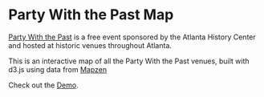 # Party With the Past Map

[Party With the Past](http://www.atlantahistorycenter.com/tags/party-past) is a free event sponsored by the Atlanta History Center
and hosted at historic venues throughout Atlanta.

This is an interactive map of all the Party With the Past venues, built with d3.js using data from [Mapzen](https://www.mapzen.com)

Check out the [Demo](http://projects.throttle.io/ahc-party-map/public).


